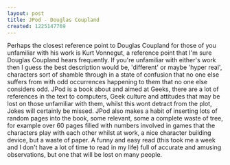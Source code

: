 ```yaml
---
layout: post
title: JPod - Douglas Coupland
created: 1225147769
---
```



Perhaps the closest reference point to Douglas Coupland for those of you unfamiliar with his work is Kurt Vonnegut, a reference point that I&#39;m sure Douglas Coupland hears frequently. If you&#39;re unfamiliar with either&#39;s work then I guess the best description would be, &#39;different&#39; or maybe &#39;hyper real&#39;, characters sort of shamble through in a state of confusion that no one else suffers from with odd occurrences happening to them that no one else considers odd. JPod is a book about and aimed at Geeks, there are a lot of references in the text to computers, Geek culture and attitudes that may be lost on those unfamiliar with them, whilst this wont detract from the plot, Jokes will certainly be missed. JPod also makes a habit of inserting lots of random pages into the book, some relevant, some a complete waste of tree, for example over 60 pages filled with numbers involved in games that the characters play with each other whilst at work, a nice character building device, but a waste of paper. A funny and easy read (this took me a week and I don&#39;t have a lot of time to read in my life) full of accurate and amusing observations, but one that will be lost on many people.
